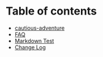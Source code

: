 # Table of contents

* [cautious-adventure](README.md)
* [FAQ](some-questions-maybe....md)
* [Markdown Test](markdown-test.md)
* [Change Log](untitled.md)

